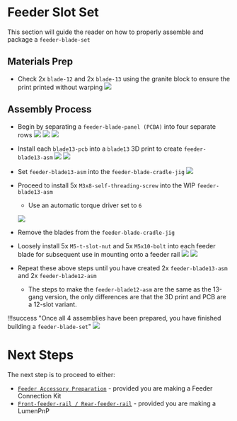 # Feeder Slot Set

This section will guide the reader on how to properly assemble and package a `feeder-blade-set`

## Materials Prep

* Check 2x `blade-12` and 2x `blade-13` using the granite block to ensure the print printed without warping
	![](img/IMG_2604.webp)

## Assembly Process
* Begin by separating a `feeder-blade-panel (PCBA)` into four separate rows
	![](img/break-slots2.webp)
	![](img/break-slots25.webp)
	![](img/slot-set-3.webp)

* Install each `blade13-pcb` into a `blade13` 3D print to create `feeder-blade13-asm`
	![](img/place-slots-in-blade2.webp)
	![](img/place-slots-in-blade1.webp)

* Set `feeder-blade13-asm` into the `feeder-blade-cradle-jig`
	![](img/place-blade-in-jig.webp)

* Proceed to install 5x `M3x8-self-threading-screw` into the WIP `feeder-blade13-asm`
	* Use an automatic torque driver set to `6`

	![](img/install-m3-screws.webp)

* Remove the blades from the `feeder-blade-cradle-jig`
* Loosely install 5x `M5-t-slot-nut` and 5x `M5x10-bolt` into each feeder blade for subsequent use in mounting onto a feeder rail
	![](img/install-t-nut1.webp)
	![](img/install-t-nut2.webp)

* Repeat these above steps until you have created 2x `feeder-blade13-asm` and 2x `feeder-blade12-asm`
	* The steps to make the `feeder-blade12-asm` are the same as the 13-gang version, the only differences are that the 3D print and PCB are a 12-slot variant.

!!!success "Once all 4 assemblies have been prepared, you have finished building a `feeder-blade-set`"
	![](img/feeder-blade-set.webp)

# Next Steps
The next step is to proceed to either:

* [`Feeder Accessory Preparation`](../accessories/) - provided you are making a Feeder Connection Kit
* [`Front-feeder-rail / Rear-feeder-rail`](https://ohai.opulo.io/lumen/feeder-rail/) - provided you are making a LumenPnP
